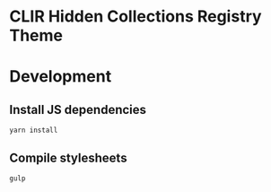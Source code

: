 # CLIR Hidden Collections Registry Theme

# Development

## Install JS dependencies

    yarn install

## Compile stylesheets

    gulp

